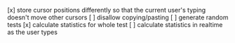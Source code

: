 [x] store cursor positions differently so that the current user's typing doesn't move other cursors
[ ] disallow copying/pasting
[ ] generate random tests
[x] calculate statistics for whole test
[ ] calculate statistics in realtime as the user types